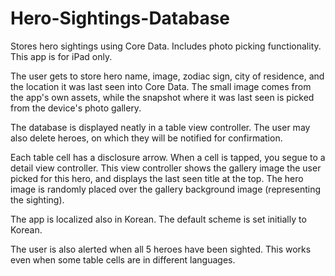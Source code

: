 # Hero-Sightings-Database
Stores hero sightings using Core Data. Includes photo picking functionality. This app is for iPad only.

The user gets to store hero name, image, zodiac sign, city of residence, and the location it was last seen into Core Data. 
The small image comes from the app's own assets, while the snapshot where it was last seen is picked from the device's photo
gallery.  

The database is displayed neatly in a table view controller. The user may also delete heroes, on which they will be notified 
for confirmation.

Each table cell has a disclosure arrow. When a cell is tapped, you segue to a detail view controller. This view 
controller shows the gallery image the user picked for this hero, and displays the last seen title at the top. 
The hero image is randomly placed over the gallery background image (representing the sighting).

The app is localized also in Korean. The default scheme is set initially to Korean.

The user is also alerted when all 5 heroes have been sighted. This works even when some table cells are in different languages.
